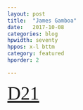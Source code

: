 ```yaml
---
layout: post
title:  "James Gamboa"
date:   2017-10-08
categories: blog
hpwidth: seventy
hppos: x-l bttm 
category: featured
hporder: 2

---
```


<style>



.cairo {

font-family: 'cairomedium';
font-size: 3em;

}

.james-gamboa {
	background: #000;
	color: #fff;
	height: 90px!important;
	
}

.james-gamboa a {
	color: #ffffff!important;
}

@media (min-width: 1024px) { 

.cairo {
	font-size: 7em;
}

.james-gamboa {
	height: 350px!important;
}

}



</style>


 <div class="post {{ page.slug }} rotate-r">       

<a href="/projects/#james-gamboa"><div class="item-content cairo">D21</div></a>

</div>
